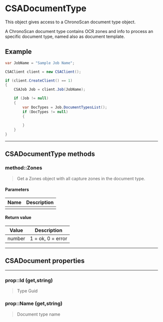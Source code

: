 # CSADocumentType

This object gives access to a ChronoScan document type object.

A ChronoScan document type contains OCR zones and info to process an specific document type, named also as document template.

## Example
```cs
var JobName = "Sample Job Name";

CSAClient client = new CSAClient();

if (client.CreateClient() == 1)
{
	CSAJob Job = client.Job(JobName);

	if (Job != null)
	{
		var DocTypes = Job.DocumentTypesList();
		if (DocTypes != null)
		{
			
		}
	}
}
```
---
## CSADocumentType methods

### method::Zones
>Get a Zones object with all capture zones in the document type.
#### Parameters
|Name|Description|
|---|---|
|||

#### Return value

|Value| Description|
|---|---|
|number|1 = ok, 0 = error|

---
## CSADocument properties
---
### prop::Id (get,string)
>Type Guid
### prop::Name (get,string)
>Document type name
